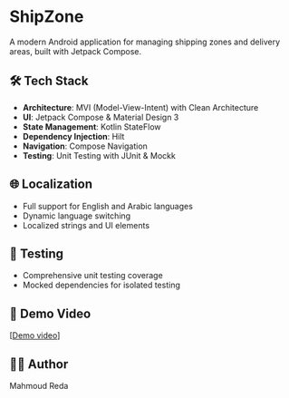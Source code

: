 # ShipZone

A modern Android application for managing shipping zones and delivery areas, built with Jetpack Compose.

## 🛠 Tech Stack

- **Architecture**: MVI (Model-View-Intent) with Clean Architecture
- **UI**: Jetpack Compose & Material Design 3
- **State Management**: Kotlin StateFlow
- **Dependency Injection**: Hilt
- **Navigation**: Compose Navigation
- **Testing**: Unit Testing with JUnit & Mockk

## 🌐 Localization

- Full support for English and Arabic languages
- Dynamic language switching
- Localized strings and UI elements

## 🧪 Testing

- Comprehensive unit testing coverage
- Mocked dependencies for isolated testing

## 📱 Demo Video

[[Demo video](https://drive.google.com/file/d/1F8v-DFZdZWJs7WV-99y7rxElopfQV5qH/view?usp=sharing)]

## 👨‍💻 Author

Mahmoud Reda 
